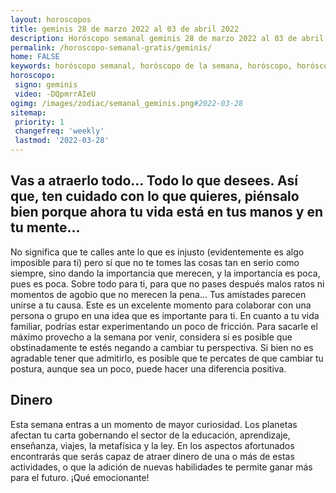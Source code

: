 ```yaml
---
layout: horoscopos
title: geminis 28 de marzo 2022 al 03 de abril 2022 
description: Horóscopo semanal geminis 28 de marzo 2022 al 03 de abril 2022. Vas a atraerlo todo… Todo lo que desees. Así que, ten cuidado con lo que quieres, piénsalo bien porque ahora tu vida está en tus manos y en tu mente…
permalink: /horoscopo-semanal-gratis/geminis/
home: FALSE
keywords: horóscopo semanal, horóscopo de la semana, horóscopo, horóscopo gratis,horóscopos, horóscopo esperanza gracia, horoscopos geminis la semana, horóscopos gratis, Tarot, Astrologia, Zodíaco, geminis, horoscopo gratis, semanal
horoscopo:
 signo: geminis
 video: -DQpmrrAIeU
ogimg: /images/zodiac/semanal_geminis.png#2022-03-28
sitemap:
 priority: 1
 changefreq: 'weekly'
 lastmod: '2022-03-28'
---
```




## Vas a atraerlo todo… Todo lo que desees. Así que, ten cuidado con lo que quieres, piénsalo bien porque ahora tu vida está en tus manos y en tu mente…

No significa que te calles ante lo que es injusto (evidentemente es algo imposible para ti) pero sí que no te tomes las cosas tan en serio como siempre, sino dando la importancia que merecen, y la importancia es poca, pues es poca. Sobre todo para ti, para que no pases después malos ratos ni momentos de agobio que no merecen la pena…
Tus amistades parecen unirse a tu causa. Este es un excelente momento para colaborar con una persona o grupo en una idea que es importante para ti. En cuanto a tu vida familiar, podrías estar experimentando un poco de fricción. Para sacarle el máximo provecho a la semana por venir, considera si es posible que obstinadamente te estés negando a cambiar tu perspectiva. Si bien no es agradable tener que admitirlo, es posible que te percates de que cambiar tu postura, aunque sea un poco, puede hacer una diferencia positiva.

## Dinero

Esta semana entras a un momento de mayor curiosidad. Los planetas afectan tu carta gobernando el sector de la educación, aprendizaje, enseñanza, viajes, la metafísica y la ley. En los aspectos afortunados encontrarás que serás capaz de atraer dinero de una o más de estas actividades, o que la adición de nuevas habilidades te permite ganar más para el futuro. ¡Qué emocionante!